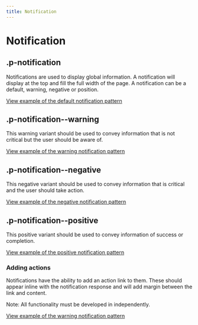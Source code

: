 ```yaml
---
title: Notification
---
```


# Notification

## .p-notification

Notifications are used to display global information. A notification will display at the top and fill the full width of the page. A notification can be a default, warning, negative or position.

<a href="https://ubuntudesign.github.io/vanilla-framework/examples/patterns/notifications/notifications"
    class="js-example">
    View example of the default notification pattern
</a>


## .p-notification--warning

This warning variant should be used to convey information that is not critical but the user should be aware of.

<a href="https://ubuntudesign.github.io/vanilla-framework/examples/patterns/notifications/warning/"
    class="js-example">
    View example of the warning notification pattern
</a>

## .p-notification--negative

This negative variant should be used to convey information that is critical and the user should take action.

<a href="https://ubuntudesign.github.io/vanilla-framework/examples/patterns/notifications/negative/"
    class="js-example">
    View example of the negative notification pattern
</a>

## .p-notification--positive

This positive variant should be used to convey information of success or completion.

<a href="https://ubuntudesign.github.io/vanilla-framework/examples/patterns/notifications/positive/"
    class="js-example">
    View example of the positive notification pattern
</a>

### Adding actions

Notifications have the ability to add an action link to them. These should appear inline with the notification response and will add margin between the link and content.

Note: All functionality must be developed in independently.

<a href="https://ubuntudesign.github.io/vanilla-framework/examples/patterns/notifications/action/"
    class="js-example">
    View example of the warning notification pattern
</a>